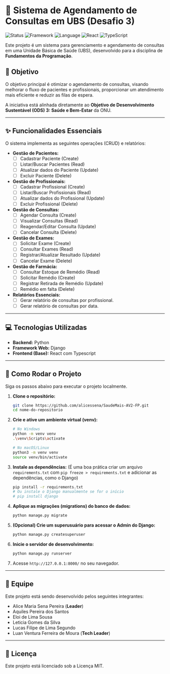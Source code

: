 # 🏥 Sistema de Agendamento de Consultas em UBS (Desafio 3)

![Status](https://img.shields.io/badge/Status-Em%20Desenvolvimento-blue)
![Framework](https://img.shields.io/badge/Framework-Django-0C4B33?logo=django)
![Language](https://img.shields.io/badge/Language-Python-3776AB?logo=python)
![React](https://img.shields.io/badge/React-61DAFB?logo=react&logoColor=black)
![TypeScript](https://img.shields.io/badge/TypeScript-3178C6?logo=typescript&logoColor=white)

Este projeto é um sistema para gerenciamento e agendamento de consultas em uma Unidade Básica de Saúde (UBS), desenvolvido para a disciplina de **Fundamentos da Programação**.

## 🎯 Objetivo

O objetivo principal é otimizar o agendamento de consultas, visando melhorar o fluxo de pacientes e profissionais, proporcionar um atendimento mais eficiente e reduzir as filas de espera.

A iniciativa está alinhada diretamente ao **Objetivo de Desenvolvimento Sustentável (ODS) 3: Saúde e Bem-Estar** da ONU.

---
## ✨ Funcionalidades Essenciais

O sistema implementa as seguintes operações (CRUD) e relatórios:

* **Gestão de Pacientes:**
    * [ ] Cadastrar Paciente (Create)
    * [ ] Listar/Buscar Pacientes (Read)
    * [ ] Atualizar dados do Paciente (Update)
    * [ ] Excluir Paciente (Delete)
* **Gestão de Profissionais:**
    * [ ] Cadastrar Profissional (Create)
    * [ ] Listar/Buscar Profissionais (Read)
    * [ ] Atualizar dados do Profissional (Update)
    * [ ] Excluir Profissional (Delete)
* **Gestão de Consultas:**
    * [ ] Agendar Consulta (Create)
    * [ ] Visualizar Consultas (Read)
    * [ ] Reagendar/Editar Consulta (Update)
    * [ ] Cancelar Consulta (Delete)
* **Gestão de Exames:**
    * [ ] Solicitar Exame (Create)
    * [ ] Consultar Exames (Read)
    * [ ] Registrar/Atualizar Resultado (Update)
    * [ ] Cancelar Exame (Delete)
* **Gestão de Farmácia:**
    * [ ] Consultar Estoque de Remédio (Read)
    * [ ] Solicitar Remédio (Create)
    * [ ] Registrar Retirada de Remédio (Update)
    * [ ] Remédio em falta (Delete)
* **Relatórios Essenciais:**
    * [ ] Gerar relatório de consultas por profissional.
    * [ ] Gerar relatório de consultas por data.
---

## 💻 Tecnologias Utilizadas

* **Backend:** Python
* **Framework Web:** Django
* **Frontend (Base):** React com Typescript

---

## 🚀 Como Rodar o Projeto

Siga os passos abaixo para executar o projeto localmente.

1.  **Clone o repositório:**
    ```bash
    git clone https://github.com/alicessena/SaudeMais-AV2-FP.git
    cd nome-do-repositorio
    ```

2.  **Crie e ative um ambiente virtual (venv):**
    ```bash
    # No Windows
    python -m venv venv
    .\venv\Scripts\activate

    # No macOS/Linux
    python3 -m venv venv
    source venv/bin/activate
    ```

3.  **Instale as dependências:**
    (É uma boa prática criar um arquivo `requirements.txt` com `pip freeze > requirements.txt` e adicionar as dependências, como o Django)
    ```bash
    pip install -r requirements.txt
    # Ou instale o Django manualmente se for o início
    # pip install django
    ```

4.  **Aplique as migrações (migrations) do banco de dados:**
    ```bash
    python manage.py migrate
    ```

5.  **(Opcional) Crie um superusuário para acessar o Admin do Django:**
    ```bash
    python manage.py createsuperuser
    ```

6.  **Inicie o servidor de desenvolvimento:**
    ```bash
    python manage.py runserver
    ```

7.  Acesse `http://127.0.0.1:8000/` no seu navegador.

---

## 👥 Equipe

Este projeto está sendo desenvolvido pelos seguintes integrantes:

* Alice Maria Sena Pereira (**Leader**)
* Aquiles Pereira dos Santos
* Eloi de Lima Sousa
* Leticia Gomes da Silva
* Lucas Filipe de Lima Segundo 
* Luan Ventura Ferreira de Moura (**Tech Leader**)

---

## 📄 Licença

Este projeto está licenciado sob a Licença MIT.
